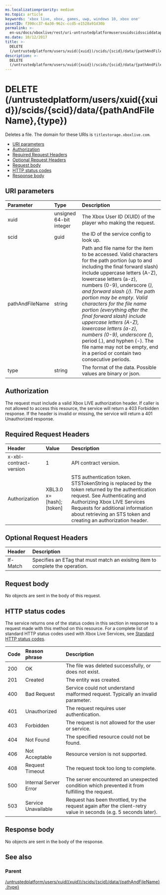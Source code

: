 ```yaml
---
ms.localizationpriority: medium
ms.topic: article
keywords: 'xbox live, xbox, games, uwp, windows 10, xbox one'
assetID: f390cc37-6a30-962c-ccd5-e1528a91d30b
permalink: >-
  en-us/docs/xboxlive/rest/uri-untrustedplatformusersxuidscidssciddatapathandfilenametype-delete.html
ms.date: 10/12/2017
title: >-
  DELETE
  (/untrustedplatform/users/xuid({xuid})/scids/{scid}/data/{pathAndFileName},{type})
description: >-
  DELETE
  (/untrustedplatform/users/xuid({xuid})/scids/{scid}/data/{pathAndFileName},{type})
---
```


# DELETE \(/untrustedplatform/users/xuid\({xuid}\)/scids/{scid}/data/{pathAndFileName},{type}\)

Deletes a file. The domain for these URIs is `titlestorage.xboxlive.com`.

* [URI parameters](delete-untrustedplatform-users-xuid-xuid-scids-scid-data-pathandfilename-type.md#ID4EX)
* [Authorization](delete-untrustedplatform-users-xuid-xuid-scids-scid-data-pathandfilename-type.md#ID4EEB)
* [Required Request Headers](delete-untrustedplatform-users-xuid-xuid-scids-scid-data-pathandfilename-type.md#ID4ERB)
* [Optional Request Headers](delete-untrustedplatform-users-xuid-xuid-scids-scid-data-pathandfilename-type.md#ID4E1C)
* [Request body](delete-untrustedplatform-users-xuid-xuid-scids-scid-data-pathandfilename-type.md#ID4EWD)
* [HTTP status codes](delete-untrustedplatform-users-xuid-xuid-scids-scid-data-pathandfilename-type.md#ID4EDE)
* [Response body](delete-untrustedplatform-users-xuid-xuid-scids-scid-data-pathandfilename-type.md#ID4EUBAC)

## URI parameters <a id="ID4EX"></a>

| Parameter | Type | Description |
| :--- | :--- | :--- |
| xuid | unsigned 64-bit integer | The Xbox User ID \(XUID\) of the player who making the request. |
| scid | guid | the ID of the service config to look up. |
| pathAndFileName | string | Path and file name for the item to be accessed. Valid characters for the path portion \(up to and including the final forward slash\) include uppercase letters \(A-Z\), lowercase letters \(a-z\), numbers \(0-9\), underscore \(_\), and forward slash \(/\). The path portion may be empty. Valid characters for the file name portion \(everything after the final forward slash\) include uppercase letters \(A-Z\), lowercase letters \(a-z\), numbers \(0-9\), underscore \(_\), period \(.\), and hyphen \(-\). The file name may not be empty, end in a period or contain two consecutive periods. |
| type | string | The format of the data. Possible values are binary or json. |

## Authorization <a id="ID4EEB"></a>

The request must include a valid Xbox LIVE authorization header. If caller is not allowed to access this resource, the service will return a 403 Forbidden response. If the header is invalid or missing, the service will return a 401 Unauthorized response.

## Required Request Headers <a id="ID4ERB"></a>

| Header | Value | Description |
| :--- | :--- | :--- |
| x-xbl-contract-version | 1 | API contract version. |
| Authorization | XBL3.0 x=\[hash\];\[token\] | STS authentication token. STSTokenString is replaced by the token returned by the authentication request. See Authenticating and Authorizing Xbox LIVE Services Requests for additional information about retrieving an STS token and creating an authorization header. |

## Optional Request Headers <a id="ID4E1C"></a>

| Header | Description |
| :--- | :--- |
| If-Match | Specifies an ETag that must match an exisitng item to complete the operation. |

## Request body <a id="ID4EWD"></a>

No objects are sent in the body of this request.

## HTTP status codes <a id="ID4EDE"></a>

The service returns one of the status codes in this section in response to a request made with this method on this resource. For a complete list of standard HTTP status codes used with Xbox Live Services, see [Standard HTTP status codes](https://github.com/LucienHH/docs-xsapi/tree/8aaeb3d77dec37e3bd2a1d99ea913649665f2490/additional/httpstatuscodes.md).

| Code | Reason phrase | Description |
| :--- | :--- | :--- |
| 200 | OK | The file was deleted successfully, or does not exist. |
| 201 | Created | The entity was created. |
| 400 | Bad Request | Service could not understand malformed request. Typically an invalid parameter. |
| 401 | Unauthorized | The request requires user authentication. |
| 403 | Forbidden | The request is not allowed for the user or service. |
| 404 | Not Found | The specified resource could not be found. |
| 406 | Not Acceptable | Resource version is not supported. |
| 408 | Request Timeout | The request took too long to complete. |
| 500 | Internal Server Error | The server encountered an unexpected condition which prevented it from fulfilling the request. |
| 503 | Service Unavailable | Request has been throttled, try the request again after the client-retry value in seconds \(e.g. 5 seconds later\). |

## Response body <a id="ID4EUBAC"></a>

No objects are sent in the body of the response.

## See also <a id="ID4EDCAC"></a>

### Parent <a id="ID4EFCAC"></a>

[/untrustedplatform/users/xuid\({xuid}\)/scids/{scid}/data/{pathAndFileName},{type}](https://github.com/LucienHH/docs-xsapi/tree/8aaeb3d77dec37e3bd2a1d99ea913649665f2490/work-in-progress/title-storage/uri-untrustedplatformusersxuidscidssciddatapathandfilenametype.md)

